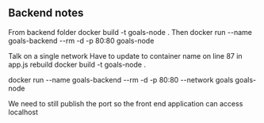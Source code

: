 ## Backend notes 

From backend folder docker build -t goals-node . 
  Then docker run --name goals-backend --rm -d -p 80:80 goals-node

Talk on a single network 
  Have to update to container name on line 87 in app.js 
  rebuild docker build -t goals-node . 

  docker run --name goals-backend --rm -d -p 80:80 --network goals goals-node

  We need to still publish the port so the front end application can access localhost 